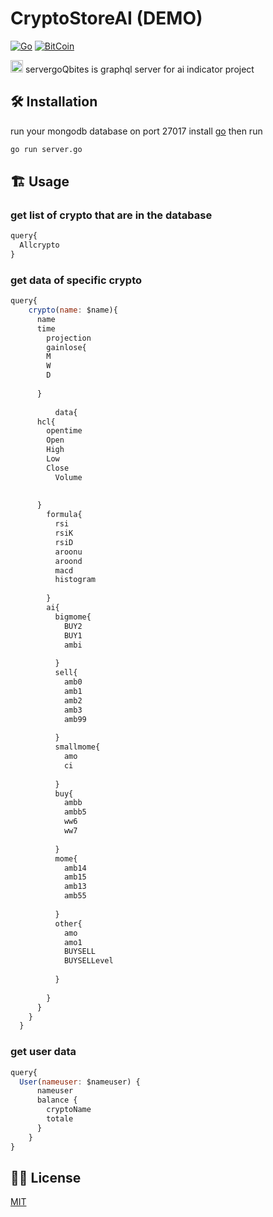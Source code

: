 #  CryptoStoreAI (DEMO)
[![Go](https://img.shields.io/badge/--00ADD8?logo=go&logoColor=ffffff)](https://golang.org/)
[![BitCoin](https://badgen.net/badge/icon/bitcoin?icon=bitcoin&label)](https://bitcoin.org)

	

<img src = "https://github.githubassets.com/images/mona-loading-dark.gif" height=20/> servergoQbites is graphql server for ai indicator project

## :hammer_and_wrench: Installation 
run your mongodb database on port 27017
install [go](https://go.dev/doc/install) then run 

```bash
go run server.go
```

## :building_construction: Usage
### get list of crypto that are in the database
```javascript
query{
  Allcrypto
}
```
### get data of specific crypto 
```javascript
query{
    crypto(name: $name){
      name
      time
    	projection
    	gainlose{
        M
        W
        D
        
      }
    	
          data{
      hcl{
        opentime
        Open
        High
        Low
        Close
          Volume
        
        
      }
        formula{
          rsi
          rsiK
          rsiD
          aroonu
          aroond
          macd
          histogram
         
        }
        ai{
          bigmome{
            BUY2
            BUY1
            ambi
            
          }
          sell{
            amb0
            amb1
            amb2
            amb3
            amb99
            
          }
          smallmome{
            amo
            ci
            
          }
          buy{
            ambb
            ambb5
            ww6
            ww7
            
          }
          mome{
            amb14
            amb15
            amb13
            amb55
            
          }
          other{
            amo
            amo1
            BUYSELL
            BUYSELLevel
            
          }
          
        }
      }
    }
  }
```
### get user data
```javascript
query{
  User(nameuser: $nameuser) {
      nameuser
      balance {
        cryptoName
        totale
      }
    }
}

```



## :pirate_flag: License
[MIT](https://choosealicense.com/licenses/mit/)
